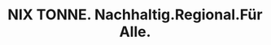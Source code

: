 ---
title: "NIX TONNE. Nachhaltig.Regional.Für Alle."
url: /leipzig/nix-tonne-nachhaltig-regional-fuer-alle/
shop: Bäckerei
---